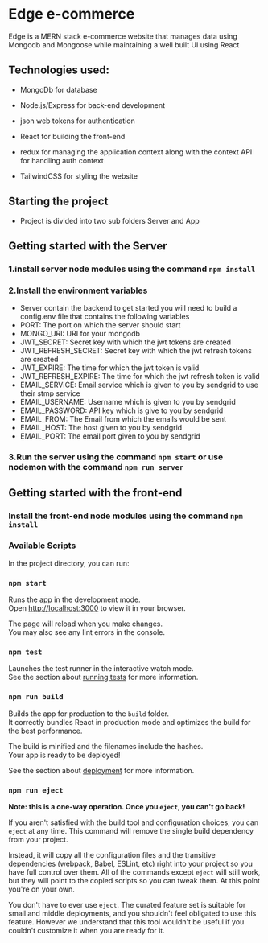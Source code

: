 # Edge e-commerce

Edge is a MERN stack e-commerce website that manages data using Mongodb and Mongoose while maintaining a well built UI using React

## Technologies used:

- MongoDb for database

- Node.js/Express for back-end development 

- json web tokens for authentication 

- React for building the front-end 

- redux for managing the application context along with the context API for handling auth context 

- TailwindCSS for styling the website 

## Starting the project

- Project is divided into two sub folders Server and App 

## Getting started with the Server 

### 1.install server node modules using the command `npm install`

### 2.Install the environment variables

- Server contain the backend to get started you will need to build a config.env file that contains the following variables 
- PORT: The port on which the server should start
- MONGO_URI: URI for your mongodb 
- JWT_SECRET: Secret key with which the jwt tokens are created
- JWT_REFRESH_SECRET: Secret key with which the jwt refresh tokens are created
- JWT_EXPIRE: The time for which the jwt token is valid
- JWT_REFRESH_EXPIRE: The time for which the jwt refresh token is valid
- EMAIL_SERVICE: Email service which is given to you by sendgrid to use their stmp service
- EMAIL_USERNAME: Username which is given to you by sendgrid
- EMAIL_PASSWORD: API key which is give to you by sendgrid
- EMAIL_FROM: The Email from which the emails would be sent
- EMAIL_HOST: The host given to you by sendgrid
- EMAIL_PORT: The email port given to you by sendgrid

### 3.Run the server using the command `npm start` or use nodemon with the command `npm run server`

## Getting started with the front-end

### Install the front-end node modules using the command `npm install`

### Available Scripts

In the project directory, you can run:

### `npm start`

Runs the app in the development mode.\
Open [http://localhost:3000](http://localhost:3000) to view it in your browser.

The page will reload when you make changes.\
You may also see any lint errors in the console.

### `npm test`

Launches the test runner in the interactive watch mode.\
See the section about [running tests](https://facebook.github.io/create-react-app/docs/running-tests) for more information.

### `npm run build`

Builds the app for production to the `build` folder.\
It correctly bundles React in production mode and optimizes the build for the best performance.

The build is minified and the filenames include the hashes.\
Your app is ready to be deployed!

See the section about [deployment](https://facebook.github.io/create-react-app/docs/deployment) for more information.

### `npm run eject`

**Note: this is a one-way operation. Once you `eject`, you can't go back!**

If you aren't satisfied with the build tool and configuration choices, you can `eject` at any time. This command will remove the single build dependency from your project.

Instead, it will copy all the configuration files and the transitive dependencies (webpack, Babel, ESLint, etc) right into your project so you have full control over them. All of the commands except `eject` will still work, but they will point to the copied scripts so you can tweak them. At this point you're on your own.

You don't have to ever use `eject`. The curated feature set is suitable for small and middle deployments, and you shouldn't feel obligated to use this feature. However we understand that this tool wouldn't be useful if you couldn't customize it when you are ready for it.

